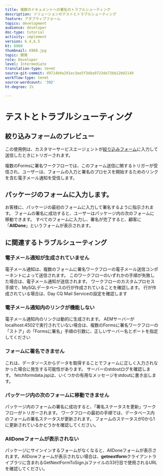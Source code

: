 ```yaml
---
title: 複数のドキュメントへの署名のトラブルシューティング
description: ソリューションのテストとトラブルシューティング
feature: アダプティブフォーム
topics: development
audience: developer
doc-type: tutorial
activity: implement
version: 6.4,6.5
kt: 6960
thumbnail: 6960.jpg
topic: 開発
role: Developer
level: Intermediate
translation-type: tm+mt
source-git-commit: d9714b9a291ec3ee5f3dba9723de72bb120d2149
workflow-type: tm+mt
source-wordcount: '392'
ht-degree: 1%

---
```



# テストとトラブルシューティング


## 絞り込みフォームのプレビュー

この使用例は、カスタマーサービスエージェントが[絞り込みフォーム](http://localhost:4502/content/dam/formsanddocuments/formsandsigndemo/refinanceform/jcr:content?wcmmode=disabled)に入力して送信したときにトリガーされます。

複数のFormsに署名ワークフローでは、このフォーム送信に関するトリガーが受信され、ユーザーは、フォームの入力と署名のプロセスを開始するためのリンクを含む電子メール通知を受信します。

## パッケージのフォームに入力します。

お客様に、パッケージの最初のフォームに入力して署名するように指示されます。 フォームの署名に成功すると、ユーザーはパッケージ内の次のフォームに移動できます。 すべてのフォームに入力し、署名が完了すると、顧客に「**AllDone**」というフォームが表示されます。

##  に関連するトラブルシューティング

### 電子メール通知が生成されていません

電子メール通知は、複数のフォームに署名ワークフローの電子メール送信コンポーネントによって送信されます。 このワークフローのいずれかの手順が失敗した場合は、電子メール通知が送信されます。 ワークフローのカスタムプロセス手順で、MySQLデータベースの行が作成されていることを確認します。 行が作成されている場合は、Day CQ Mail Serviceの設定を確認します

### 電子メール通知内のリンクが機能しない

電子メール通知内のリンクは動的に生成されます。 AEMサーバーがlocalhost:4502で実行されていない場合は、複数のFormsに署名ワークフローの「ストア」の「Formsに署名」手順の引数に、正しいサーバー名とポートを指定してください

### フォームに署名できません

これは、データソースからデータを取得することでフォームに正しく入力されなかった場合に発生する可能性があります。 サーバーのstdoutログを確認します。 fetchformdata.jspは、いくつかの有用なメッセージをstdoutに書き出します。

### パッケージ内の次のフォームに移動できません

パッケージ内のフォームの署名に成功すると、「署名ステータスを更新」ワークフローがトリガーされます。 ワークフローの最初の手順では、データベース内のフォームの署名ステータスが更新されます。 フォームのステータスが0から1に更新されているかどうかを確認してください。

### AllDoneフォームが表示されない

パッケージにサインインするフォームがなくなると、AllDoneフォームが表示されます。AllDoneフォームが表示されない場合は、**getnextform**&#x200B;クライアントライブラリに含まれるGetNextFormToSign.jsファイルの33行目で使用されるURLを確認してください。











